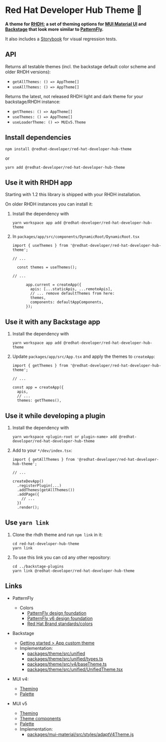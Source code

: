 # Red Hat Developer Hub Theme 🎨

**A theme for [RHDH](https://developers.redhat.com/rhdh);
a set of theming options for [MUI Material UI](https://mui.com/material-ui/) and
[Backstage](https://backstage.io/) that look more similar to [PatternFly](https://www.patternfly.org/).**

It also includes a [Storybook](https://storybook.js.org/) for visual regression tests.

## API

Returns all testable themes (incl. the backstage default color scheme and older RHDH versions):

* `getAllThemes: () => AppTheme[]`
* `useAllThemes: () => AppTheme[]`

Returns the latest, not released RHDH light and dark theme for your backstage/RHDH instance:

* `getThemes: () => AppTheme[]`
* `useThemes: () => AppTheme[]`
* `useLoaderTheme: () => MUIv5.Theme`

## Install dependencies

```shell
npm install @redhat-developer/red-hat-developer-hub-theme
```

or

```shell
yarn add @redhat-developer/red-hat-developer-hub-theme
```

## Use it with RHDH app

Starting with 1.2 this library is shipped with your RHDH installation.

On older RHDH instances you can install it:

1. Install the dependency with

   ```shell
   yarn workspace app add @redhat-developer/red-hat-developer-hub-theme
   ```

2. In `packages/app/src/components/DynamicRoot/DynamicRoot.tsx`

   ```tsx
   import { useThemes } from '@redhat-developer/red-hat-developer-hub-theme';

   // ...

     const themes = useThemes();

   // ... 

         app.current = createApp({
           apis: [...staticApis, ...remoteApis],
           // ... remove defaultThemes from here:
           themes,
           components: defaultAppComponents,
         });
   ```

## Use it with any Backstage app

1. Install the dependency with

   ```shell
   yarn workspace app add @redhat-developer/red-hat-developer-hub-theme
   ```

2. Update `packages/app/src/App.tsx` and apply the themes to `createApp`:

   ```tsx
   import { getThemes } from '@redhat-developer/red-hat-developer-hub-theme';

   // ...

   const app = createApp({
     apis,
     // ...
     themes: getThemes(),
   ```

## Use it while developing a plugin


1. Install the dependency with

   ```shell
   yarn workspace <plugin-root or plugin-name> add @redhat-developer/red-hat-developer-hub-theme
   ```

2. Add to your `*/dev/index.tsx`:

   ```tsx
   import { getAllThemes } from '@redhat-developer/red-hat-developer-hub-theme';

   // ...

   createDevApp()
     .registerPlugin(...)
     .addThemes(getAllThemes())
     .addPage({
       // ...
     })
     .render();
   ```

## Use `yarn link`

1. Clone the rhdh theme and run `npm link` in it:

   ```shell
   cd red-hat-developer-hub-theme
   yarn link
   ```

2. To use this link you can cd any other repository:

   ```shell
   cd ../backstage-plugins
   yarn link @redhat-developer/red-hat-developer-hub-theme
   ```

## Links

* PatternFly
  * Colors
    * [PatternFly design foundation](https://www.patternfly.org/design-foundations/colors)
    * [PatternFly v6 design foundation](https://staging-v6.patternfly.org/design-foundations/colors)
    * [Red Hat Brand standards/colors](https://www.redhat.com/en/about/brand/standards/color)
* Backstage
  * [Getting started > App custom theme](https://backstage.io/docs/getting-started/app-custom-theme/)
  * Implementation:
    * [packages/theme/src/unified](https://github.com/backstage/backstage/tree/master/packages/theme/src/unified)
    * [packages/theme/src/unified/types.ts](https://github.com/backstage/backstage/blob/master/packages/theme/src/unified/types.ts)
    * [packages/theme/src/v4/baseTheme.ts](https://github.com/backstage/backstage/blob/master/packages/theme/src/v4/baseTheme.ts)
    * [packages/theme/src/unified/UnifiedTheme.tsx](https://github.com/backstage/backstage/blob/master/packages/theme/src/unified/UnifiedTheme.tsx)


* MUI v4:
  * [Theming](https://v4.mui.com/customization/theming/)
  * [Palette](https://v4.mui.com/customization/palette/)
* MUI v5
  * [Theming](https://mui.com/material-ui/customization/theming/)
  * [Theme components](https://mui.com/material-ui/customization/theme-components/)
  * [Palette](https://mui.com/material-ui/customization/palette/)
  * Implementation:
    * [packages/mui-material/src/styles/adaptV4Theme.js](https://github.com/mui/material-ui/blob/master/packages/mui-material/src/styles/adaptV4Theme.js)

